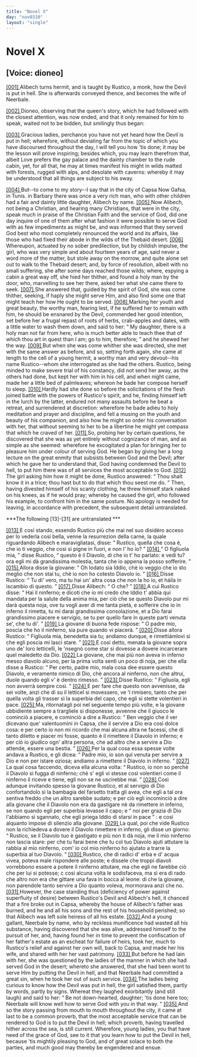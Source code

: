 ```yaml
---
title: "Novel X"
day: "nov0310"
layout: "single"
---
```

<div id="nov0310" type="novella" who="dioneo">
 <h1>
  Novel X
 </h1>
 <p>
  <h2>
   [Voice: dioneo]
  </h2>
 </p>
 <argument>
  <p>
   <a href="{{ site.baseurl }}itDecameron/nov0310#p03100001" id="p03100001">
    [001]
   </a>
   Alibech turns hermit, and is taught by Rustico, a monk,
	how the Devil is put in hell. She is afterwards conveyed
	thence, and becomes the wife of Neerbale.
  </p>
 </argument>
 <div3 type="commentary" who="author">
  <p>
   <a href="{{ site.baseurl }}itDecameron/nov0310#p03100002" id="p03100002">
    [002]
   </a>
   Dioneo,
   observing that the queen's story, which he had followed
	with the closest attention, was now ended, and that it only remained
	for him to speak, waited not to be bidden, but smilingly thus
	began:
  </p>
 </div3>
 <div3 type="commentary" who="dioneo">
  <p>
   <a href="{{ site.baseurl }}itDecameron/nov0310#p03100003" id="p03100003">
    [003]
   </a>
   Gracious ladies, perchance you have not yet heard how the
	Devil is put in hell; wherefore, without deviating far from the
	topic of which you have discoursed throughout the day, I will tell
	you how 'tis done; it may be the lesson will prove inspiring; besides
	which, you may learn therefrom that, albeit Love prefers the gay
	palace and the dainty chamber to the rude cabin, yet, for all that,
	he may at times manifest his might in wilds matted with forests,
	rugged with alps, and desolate with caverns: whereby it may be
	understood that all things are subject to his sway.
  </p>
 </div3>
 <p>
  <a href="{{ site.baseurl }}itDecameron/nov0310#p03100004" id="p03100004">
   [004]
  </a>
  But--to come to
 my story--I say that in the city of Capsa
  <note>
   Now Gafsa, in Tunis.
  </note>
  in Barbary there was once
 a very rich man, who with other children had a fair and dainty little
 daughter, Alibech by name.
  <a href="{{ site.baseurl }}itDecameron/nov0310#p03100005" id="p03100005">
   [005]
  </a>
  Now Alibech, not being a Christian,
 and hearing many Christians, that were in the city, speak much in
 praise of the Christian Faith and the service of God, did one day
 inquire of one of them after what fashion it were possible to serve
 God with as few impediments as might be, and was informed that
 they served God best who most completely renounced the world and
 its affairs, like those who had fixed their abode in the wilds of the
 Thebaid desert.
  <a href="{{ site.baseurl }}itDecameron/nov0310#p03100006" id="p03100006">
   [006]
  </a>
  Whereupon, actuated by no sober predilection, but
  by childish impulse, the girl, who was very simple and about fourteen
 years of age, said never a word more of the matter, but stole away
 on the morrow, and quite alone set out to walk to the Thebaid
 desert; and, by force of resolution, albeit with no small suffering, she
 after some days reached those wilds; where, espying a cabin a great
 way off, she hied her thither, and found a holy man by the door,
 who, marvelling to see her there, asked her what she came there to
 seek.
  <a href="{{ site.baseurl }}itDecameron/nov0310#p03100007" id="p03100007">
   [007]
  </a>
  She answered that, guided by the spirit of God, she was come
 thither, seeking, if haply she might serve Him, and also find some one
 that might teach her how He ought to be served.
  <a href="{{ site.baseurl }}itDecameron/nov0310#p03100008" id="p03100008">
   [008]
  </a>
  Marking her
 youth and great beauty, the worthy man, fearing lest, if he suffered
 her to remain with him, he should be ensnared by the Devil, commended
 her good intention, set before her a frugal repast of roots of
 herbs, crab-apples and dates, with a little water to wash them down,
 and said to her:
  <q direct="unspecified">
   My daughter, there is a holy man not far from
 here, who is much better able to teach thee that of which thou art in
 quest than I am; go to him, therefore;
  </q>
  and he shewed her the
 way.
  <a href="{{ site.baseurl }}itDecameron/nov0310#p03100009" id="p03100009">
   [009]
  </a>
  But when she was come whither she was directed, she met
 with the same answer as before, and so, setting forth again, she came
 at length to the cell of a young hermit, a worthy man and very
 devout--his name Rustico--whom she interrogated as she had the
 others. Rustico, being minded to make severe trial of his constancy,
 did not send her away, as the others had done, but kept her with
 him in his cell, and when night came, made her a little bed of palmleaves;
 whereon he bade her compose herself to sleep.
  <a href="{{ site.baseurl }}itDecameron/nov0310#p03100010" id="p03100010">
   [010]
  </a>
  Hardly had
 she done so before the solicitations of the flesh joined battle with the
 powers of Rustico's spirit, and he, finding himself left in the lurch
 by the latter, endured not many assaults before he beat a retreat, and
 surrendered at discretion: wherefore he bade adieu to holy meditation
 and prayer and discipline, and fell a musing on the youth and beauty
 of his companion, and also how he might so order his conversation
 with her, that without seeming to her to be a libertine he might yet
 compass that which he craved of her.
  <a href="{{ site.baseurl }}itDecameron/nov0310#p03100011" id="p03100011">
   [011]
  </a>
  So, probing her by certain
 questions, he discovered that she was as yet entirely without cognizance
 of man, and as simple as she seemed: wherefore he excogitated
 a plan for bringing her to pleasure him under colour of serving God.
 He began by giving her a long lecture on the great enmity that
 subsists between God and the Devil; after which he gave her to
  understand that, God having condemned the Devil to hell, to put
 him there was of all services the most acceptable to God.
  <a href="{{ site.baseurl }}itDecameron/nov0310#p03100012" id="p03100012">
   [012]
  </a>
  The girl
 asking him how it might be done, Rustico answered:
  <q direct="unspecified">
   Thou
 shalt know it in a trice; thou hast but to do that which thou seest me
 do.
  </q>
  Then, having divested himself of his scanty clothing, he threw
 himself stark naked on his knees, as if he would pray; whereby he
 caused the girl, who followed his example, to confront him in the
 same posture.
  <note>
   No apology is needed for leaving, in accordance
 with precedent, the
 subsequent detail untranslated.
  </note>
 </p>
 <p>
  ***The following [13]-[31] are untranslated ***
 </p>
 <p>
  <a href="{{ site.baseurl }}itDecameron/nov0310#p03100013" id="p03100013">
   [013]
  </a>
  E cos&igrave; stando, essendo Rustico pi&ugrave; che mai nel suo
 disid&eacute;ro acceso per lo vederla cos&igrave; bella, venne la
 resurrezion della
 carne, la quale riguardando Alibech e maravigliatasi, disse:
  <q direct="unspecified">
   Rustico, quella che cosa &egrave;, che io ti veggio, che cos&igrave; si
 pigne in
 fuori, e non l' ho io?
  </q>
  <a href="{{ site.baseurl }}itDecameron/nov0310#p03100014" id="p03100014">
   [014]
  </a>
  <q direct="unspecified">
   O figliuola mia,
  </q>
  disse Rustico,
  <q direct="unspecified">
   questo
 &egrave;
 il Diavolo, di che io t' ho parlato: e vedi tu? ora egli mi d&agrave;
 grandissima
 molestia, tanta che io appena la posso sofferire.
  </q>
  <a href="{{ site.baseurl }}itDecameron/nov0310#p03100015" id="p03100015">
   [015]
  </a>
  Allora disse la
 giovane:
  <q direct="unspecified">
   Oh lodato sia Iddio, ch&egrave; io veggio che io sto meglio
 che non stai tu, ch&egrave; io non ho cotesto Diavolo io.
  </q>
  <a href="{{ site.baseurl }}itDecameron/nov0310#p03100016" id="p03100016">
   [016]
  </a>
  Disse Rustico:
  <q direct="unspecified">
   Tu di' vero, ma tu hai un' altra cosa che non la ho io, et
 h&aacute;ila in iscambio di questo.
  </q>
  <a href="{{ site.baseurl }}itDecameron/nov0310#p03100017" id="p03100017">
   [017]
  </a>
  Disse Alibech:
  <q direct="unspecified">
   O che?
  </q>
  <a href="{{ site.baseurl }}itDecameron/nov0310#p03100018" id="p03100018">
   [018]
  </a>
  A cui
 Rustico disse:
  <q direct="unspecified">
   Hai il ninferno; e dicoti che io mi credo che
 Iddio t' abbia qui mandata per la salute della anima mia, per ci&ograve;
 che se questo Diavolo pur mi dar&agrave; questa noja, ove tu vogli aver di
 me tanta piet&agrave;, e sofferire che io in inferno il rimetta, tu mi darai
 grandissima consolazione, et a Dio farai grandissimo piacere e
 servigio, se tu per quello fare in queste parti venuta se', che tu di'.
  </q>
  <a href="{{ site.baseurl }}itDecameron/nov0310#p03100019" id="p03100019">
   [019]
  </a>
  La giovane di buona fede rispose:
  <q direct="unspecified">
   O padre mio, poscia che ho
 il ninferno, sia pure quando vi piacer&agrave;.
  </q>
  <a href="{{ site.baseurl }}itDecameron/nov0310#p03100020" id="p03100020">
   [020]
  </a>
  Disse allora Rustico:
  <q direct="unspecified">
   Figliuola mia, benedetta sia tu; andiamo dunque, e rimetti&aacute;mlovi
 s&igrave; che egli poscia mi lasci stare.
  </q>
  <a href="{{ site.baseurl }}itDecameron/nov0310#p03100021" id="p03100021">
   [021]
  </a>
  E cos&igrave; detto, menata la
 giovane sopra uno de' loro letticelli, le 'nsegn&ograve; come star si dovesse a
 dovere
 incarcerare quel maledetto da Dio.
  <a href="{{ site.baseurl }}itDecameron/nov0310#p03100022" id="p03100022">
   [022]
  </a>
  La giovane, che mai pi&ugrave; non
 aveva in inferno messo diavolo alcuno, per la prima volta sent&igrave; un
 poco di noja, per che ella disse a Rustico:
  <q direct="unspecified">
   Per certo, padre mio,
 mala cosa dee essere questo Diavolo, e veramente nimico di Dio, ch&egrave;
 ancora al ninferno, non che altrui, duole quando egli v' &egrave; dentro
 rimesso.
  </q>
  <a href="{{ site.baseurl }}itDecameron/nov0310#p03100023" id="p03100023">
   [023]
  </a>
  Disse Rustico:
  <q direct="unspecified">
   Figliuola, egli non avverr&agrave; sempre
 cos&igrave;.
  </q>
  <a href="{{ site.baseurl }}itDecameron/nov0310#p03100024" id="p03100024">
   [024]
  </a>
  E per fare che questo non avvenisse, da sei volte, anzi che di su il
 letticel si movessero, ve 'l rimisero, tanto che per quella volta gli
 trasser s&igrave; la superbia del capo, che egli si stette volentieri in
 pace.
  <a href="{{ site.baseurl }}itDecameron/nov0310#p03100025" id="p03100025">
   [025]
  </a>
  Ma, ritornatagli poi nel seguente tempo pi&ugrave; volte, e la giovane
 ubbidiente
 sempre a trargliele si disponesse, avvenne che il giuoco le cominci&ograve;
 a piacere, e cominci&ograve; a dire a Rustico:
  <q direct="unspecified">
   Ben veggio che il ver
 dicevano que' valentuomini in Capsa, che il servire a Dio era cos&igrave;
 dolce cosa: e per certo io non mi ricordo che mai alcuna altra ne
 facessi, che di tanto diletto e piacer mi fosse, quanto &egrave; il
 rimettere il
 Diavolo in inferno; e per ci&ograve; io giudico ogn' altra persona, che ad
 altro che a servire a Dio attende, essere una bestia.
  </q>
  <a href="{{ site.baseurl }}itDecameron/nov0310#p03100026" id="p03100026">
   [026]
  </a>
  Per la qual
 cosa essa spesse volte andava a Rustico, e gli dicea:
  <q direct="unspecified">
   Padre mio,
 io son qui venuta per servire a Dio e non per istare oziosa; andiamo
 a rimettere il Diavolo in inferno.
  </q>
  <a href="{{ site.baseurl }}itDecameron/nov0310#p03100027" id="p03100027">
   [027]
  </a>
  La qual cosa faccendo, diceva
 ella alcuna volta:
  <q direct="unspecified">
   Rustico, io non so perch&egrave; il Diavolo si fugga
 di
 ninferno; ch&egrave; s' egli vi stesse cos&igrave; volentieri come il
 ninferno il
 riceve e tiene, egli non se ne uscirebbe mai.
  </q>
  <a href="{{ site.baseurl }}itDecameron/nov0310#p03100028" id="p03100028">
   [028]
  </a>
  Cos&igrave; adunque
 invitando
 spesso la giovane Rustico, et al servigio di Dio confortandolo s&igrave; la
 bambagia del farsetto tratta gli avea, che egli a tal ora sentiva freddo
 che un altro sarebbe sudato; e per ci&ograve; egli incominci&ograve; a dire
 alla
 giovane che il Diavolo non era da gastigare n&egrave; da rimettere in
 inferno,
 se non quando egli per superbia levasse il capo; e
  <q direct="unspecified">
   noi per grazia di
 Dio l'abbiamo s&igrave; sgannato, che egli priega Iddio di starsi in
 pace
  </q>
  : e
 cos&igrave; alquanto impose di silenzio alla giovane.
  <a href="{{ site.baseurl }}itDecameron/nov0310#p03100029" id="p03100029">
   [029]
  </a>
  La qual, poi che vide
 Rustico non la richiedeva a dovere il Diavolo rimettere in inferno,
 gli disse un giorno:
  <q direct="unspecified">
   Rustico, se il Diavolo tuo &egrave; gastigato e
 pi&ugrave; non ti d&agrave; noja, me il mio ninferno non lascia stare: per
 che
 tu farai bene che tu col tuo Diavolo ajuti attutare la rabbia al
 mio ninferno, com' io col mio ninferno ho ajutato a trarre la
 superbia al tuo Diavolo.
  </q>
  <a href="{{ site.baseurl }}itDecameron/nov0310#p03100030" id="p03100030">
   [030]
  </a>
  Rustico, che di radici d' erba e d' acqua
 vivea, poteva male rispondere alle poste; e dissele che troppi diavoli
 vorrebbono essere a potere il ninferno attutare, ma che egli ne
 farebbe ci&ograve; che per lui si potesse; c cos&igrave; alcuna volta le
 sodisfaceva,
 ma s&igrave; era di rado che altro non era che gittare una fava in bocca al
 leone: di che la giovane, non parendole tanto servire a Dio quanto
 voleva, mormorava anzi che no.
  <a href="{{ site.baseurl }}itDecameron/nov0310#p03100031" id="p03100031">
   [031]
  </a>
  However, the case standing thus
 (deficiency of power against superfluity of desire) between Rustico's
 Devil and Alibech's hell, it chanced that a fire broke out in Capsa,
  whereby the house of Alibech's father was burned, and he and all
 his sons and the rest of his household perished; so that Alibech was
 left sole heiress of all his estate.
  <a href="{{ site.baseurl }}itDecameron/nov0310#p03100032" id="p03100032">
   [032]
  </a>
  And a young gallant, Neerbale by
 name, who by reckless munificence had wasted all his substance,
 having discovered that she was alive, addressed himself to the pursuit
 of her, and, having found her in time to prevent the confiscation of
 her father's estate as an escheat for failure of heirs, took her, much to
 Rustico's relief and against her own will, back to Capsa, and made
 her his wife, and shared with her her vast patrimony.
  <a href="{{ site.baseurl }}itDecameron/nov0310#p03100033" id="p03100033">
   [033]
  </a>
  But before
 he had lain with her, she was questioned by the ladies of the manner
 in which she had served God in the desert; whereto she answered,
 that she had been wont to serve Him by putting the Devil in hell,
 and that Neerbale had committed a great sin, when he took her out
 of such service.
  <a href="{{ site.baseurl }}itDecameron/nov0310#p03100034" id="p03100034">
   [034]
  </a>
  The ladies being curious to know how the Devil
 was put in hell, the girl satisfied them, partly by words, partly by
 signs. Whereat they laughed exorbitantly (and still laugh) and said
 to her:
  <q direct="unspecified">
   Be not down-hearted, daughter; 'tis done here too;
 Neerbale will know well how to serve God with you in that way.
  </q>
  <a href="{{ site.baseurl }}itDecameron/nov0310#p03100035" id="p03100035">
   [035]
  </a>
  And so the story passing from mouth to mouth throughout the city,
 it came at last to be a common proverb, that the most acceptable
 service that can be rendered to God is to put the Devil in hell;
 which proverb, having travelled hither across the sea, is still current.
 Wherefore, young ladies, you that have need of the grace of God,
 see to it that you learn how to put the Devil in hell, because 'tis
 mightily pleasing to God, and of great solace to both the parties,
 and much good may thereby be engendered and ensue.
 </p>
</div>